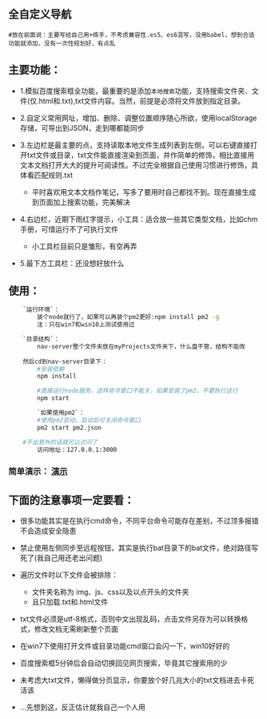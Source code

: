 ﻿## 全自定义导航
	#放在前面说：主要写给自己用+练手，不考虑兼容性.es5、es6混写，没用babel，想到合适功能就添加，没有一次性规划好，有点乱
	
## 主要功能：
* 1.模拟百度搜索框全功能，最重要的是添加`本地搜索`功能，支持搜索文件夹、文件(仅.html和.txt),txt文件内容。当然，前提是必须将文件放到指定目录。

* 2.自定义常用网址，增加、删除、调整位置顺序随心所欲，使用localStorage存储，可导出到JSON，走到哪都能同步

* 3.左边栏是最主要的点，支持读取本地文件生成列表到左侧，可以右键直接打开txt文件或目录，txt文件能直接渲染到页面，并作简单的修饰，相比直接用文本文档打开大大的提升可阅读性。不过完全根据自己使用习惯进行修饰，具体看匹配规则.txt
	
	
	*	平时喜欢用文本文档作笔记，写多了要用时自己都找不到。现在直接生成到页面加上搜索功能，完美解决

* 4.右边栏，近期下雨红字提示，小工具：适合放一些其它类型文档，比如chm手册，可惜运行不了可执行文件
	*	小工具栏目前只是雏形，有空再弄

* 5.最下方工具栏：还没想好放什么


## 使用：
``` bash
	`运行环境`：
		装个node就行了，如果可以再装个pm2更好:npm install pm2 -g
		注：只在win7和win10上测试使用过

	`目录结构`：
		nav-server整个文件夹放在myProjects文件夹下，什么盘不管，结构不能改
		
	然后cd到nav-server目录下：
		#安装依赖
		npm install

		#直接运行node服务，这样命令窗口不能关，如果安装了pm2，不要执行这行
		npm start

		`如果使用pm2`：
		#使用pm2启动，启动后可关闭命令窗口	
		pm2 start pm2.json

	#不出意外的话就可以访问了
		访问地址：127.0.0.1:3000
```

### 简单演示： [演示](https://huanghb258.github.io/)

## 下面的注意事项一定要看：
*	很多功能其实是在执行cmd命令，不同平台命令可能存在差别，不过顶多报错不会造成安全隐患

*	禁止使用左侧同步至远程按钮，其实是执行bat目录下的bat文件，绝对路径写死了(我自己用还老出问题)

*	遍历文件时以下文件会被排除：
	*	文件夹名称为 img、js、css以及以点开头的文件夹
	*	且只加载.txt和.html文件

*	txt文件必须是utf-8格式，否则中文出现乱码，点击文件另存为可以转换格式，修改文档无需刷新整个页面
		
*	在win7下使用打开文件或目录功能cmd窗口会闪一下，win10好好的

*	百度搜索框5分钟后会自动切换回见网页搜索，毕竟其它搜索用的少

*	未考虑大txt文件，懒得做分页显示，你要放个好几兆大小的txt文档进去卡死活该

*	...先想到这，反正估计就我自己一个人用

		